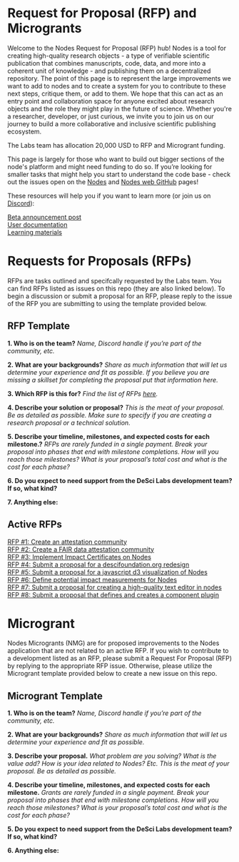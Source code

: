 # Request for Proposal (RFP) and Microgrants

Welcome to the Nodes Request for Proposal (RFP) hub! Nodes is a tool for creating high-quality research objects -  a type of verifiable scientific publication that combines manuscripts, code, data, and more into a coherent unit of knowledge - and publishing them on a decentralized repository. The point of this page is to represent the large improvements we want to add to nodes and to create a system for you to contribute to these next steps, critique them, or add to them. We hope that this can act as an entry point and collaboration space for anyone excited about research objects and the role they might play in the future of science. Whether you're a researcher, developer, or just curious, we invite you to join us on our journey to build a more collaborative and inclusive scientific publishing ecosystem.

The Labs team has allocation 20,000 USD to RFP and Microgrant funding.

This page is largely for those who want to build out bigger sections of the node's platform and might need funding to do so. If you’re looking for smaller tasks that might help you start to understand the code base - check out the issues open on the [Nodes](https://github.com/desci-labs/nodes) and [Nodes web GitHub](https://github.com/desci-labs/nodes-web/issues) pages!

These resources will help you if you want to learn more (or join us on [Discord](https://discord.gg/A5P9fgB5Cf)):

[Beta announcement post](https://descilabs.substack.com/p/574f74ae-7c4c-4016-9c50-20093d654698)<br>
[User documentation](https://docs.desci.com/using-nodes/getting-started)<br>
[Learning materials](https://docs.desci.com/learn/open-state-repository)

# Requests for Proposals (RFPs)

RFPs are tasks outlined and specifcally requested by the Labs team. You can find RFPs listed as issues on this repo (they are also linked below). To begin a discussion or submit a proposal for an RFP, please reply to the issue of the RFP you are submitting to using the template provided below.

## RFP Template
**1. Who is on the team?**
_Name, Discord handle if you’re part of the community, etc._

**2. What are your backgrounds?**
_Share as much information that will let us determine your experience and fit as possible. If you believe you are missing a skillset for completing the proposal put that information here._

**3. Which RFP is this for?**
_Find the list of RFPs [here](https://github.com/desci-labs/rfps-and-microgrants#active-rfps)._

**4. Describe your solution or proposal?**
_This is the meat of your proposal. Be as detailed as possible. Make sure to specify if you are creating a research proposal or a technical solution._

**5. Describe your timeline, milestones, and expected costs for each milestone.?**
_RFPs are rarely funded in a single payment. Break your proposal into phases that end with milestone completions. How will you reach those milestones? What is your proposal’s total cost and what is the cost for each phase?_

**6. Do you expect to need support from the DeSci Labs development team? If so, what kind?**

**7. Anything else:**

## Active RFPs
[RFP #1: Create an attestation community](https://github.com/desci-labs/rfps-and-microgrants/issues/1)<br>
[RFP #2: Create a FAIR data attestation community](https://github.com/desci-labs/rfps-and-microgrants/issues/2)<br>
[RFP #3: Implement Impact Certificates on Nodes](https://github.com/desci-labs/rfps-and-microgrants/issues/3)<br>
[RFP #4: Submit a proposal for a descifoundation.org redesign](https://github.com/desci-labs/rfps-and-microgrants/issues/4)<br>
[RFP #5: Submit a proposal for a javascript d3 visualization of Nodes](https://github.com/desci-labs/rfps-and-microgrants/issues/5)<br>
[RFP #6: Define potential impact measurements for Nodes](https://github.com/desci-labs/rfps-and-microgrants/issues/6)<br>
[RFP #7: Submit a proposal for creating a high-quality text editor in nodes](https://github.com/desci-labs/rfps-and-microgrants/issues/7)<br>
[RFP #8: Submit a proposal that defines and creates a component plugin](https://github.com/desci-labs/rfps-and-microgrants/issues/8)<br>

# Microgrant

Nodes Microgrants (NMG) are for proposed improvements to the Nodes application that are not related to an active RFP. If you wish to contribute to a development listed as an RFP, please submit a Request For Proposal (RFP) by replying to the appropriate RFP issue. Otherwise, please utilize the Microgrant template provided below to create a new issue on this repo.

## Microgrant Template
**1. Who is on the team?**
_Name, Discord handle if you’re part of the community, etc._

**2. What are your backgrounds?**
_Share as much information that will let us determine your experience and fit as possible._

**3. Describe your proposal.**
_What problem are you solving? What is the value add? How is your idea related to Nodes? Etc. This is the meat of your proposal. Be as detailed as possible._

**4. Describe your timeline, milestones, and expected costs for each milestone.**
_Grants are rarely funded in a single payment. Break your proposal into phases that end with milestone completions. How will you reach those milestones? What is your proposal’s total cost and what is the cost for each phase?_

**5. Do you expect to need support from the DeSci Labs development team? If so, what kind?**

**6. Anything else:**
